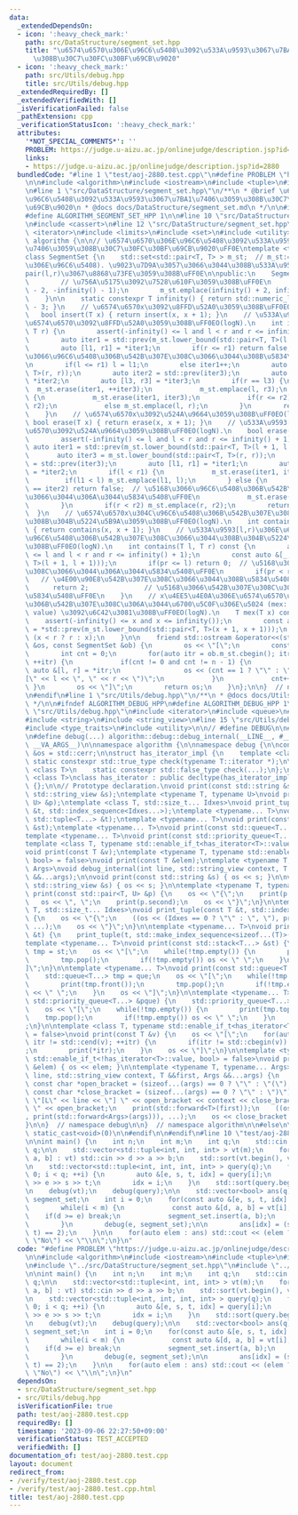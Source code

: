 ```yaml
---
data:
  _extendedDependsOn:
  - icon: ':heavy_check_mark:'
    path: src/DataStructure/segment_set.hpp
    title: "\u6574\u6570\u306E\u96C6\u5408\u3092\u533A\u9593\u3067\u7BA1\u7406\u3059\
      \u308B\u30C7\u30FC\u30BF\u69CB\u9020"
  - icon: ':heavy_check_mark:'
    path: src/Utils/debug.hpp
    title: src/Utils/debug.hpp
  _extendedRequiredBy: []
  _extendedVerifiedWith: []
  _isVerificationFailed: false
  _pathExtension: cpp
  _verificationStatusIcon: ':heavy_check_mark:'
  attributes:
    '*NOT_SPECIAL_COMMENTS*': ''
    PROBLEM: https://judge.u-aizu.ac.jp/onlinejudge/description.jsp?id=2880
    links:
    - https://judge.u-aizu.ac.jp/onlinejudge/description.jsp?id=2880
  bundledCode: "#line 1 \"test/aoj-2880.test.cpp\"\n#define PROBLEM \"https://judge.u-aizu.ac.jp/onlinejudge/description.jsp?id=2880\"\
    \n\n#include <algorithm>\n#include <iostream>\n#include <tuple>\n#include <vector>\n\
    \n#line 1 \"src/DataStructure/segment_set.hpp\"\n/**\n * @brief \u6574\u6570\u306E\
    \u96C6\u5408\u3092\u533A\u9593\u3067\u7BA1\u7406\u3059\u308B\u30C7\u30FC\u30BF\
    \u69CB\u9020\n * @docs docs/DataStructure/segment_set.md\n */\n\n#ifndef ALGORITHM_SEGMENT_SET_HPP\n\
    #define ALGORITHM_SEGMENT_SET_HPP 1\n\n#line 10 \"src/DataStructure/segment_set.hpp\"\
    \n#include <cassert>\n#line 12 \"src/DataStructure/segment_set.hpp\"\n#include\
    \ <iterator>\n#include <limits>\n#include <set>\n#include <utility>\n\nnamespace\
    \ algorithm {\n\n// \u6574\u6570\u306E\u96C6\u5408\u3092\u533A\u9593\u3067\u7BA1\
    \u7406\u3059\u308B\u30C7\u30FC\u30BF\u69CB\u9020\uFF0E\ntemplate <typename T>\n\
    class SegmentSet {\n    std::set<std::pair<T, T> > m_st;  // m_st:=(\u6574\u6570\
    \u306E\u96C6\u5408). \u9023\u7D9A\u3057\u3066\u3044\u308B\u533A\u9593[l,r)\u3092\
    pair(l,r)\u3067\u8868\u73FE\u3059\u308B\uFF0E\n\npublic:\n    SegmentSet() {\n\
    \        // \u756A\u5175\u3092\u7528\u610F\u3059\u308B\uFF0E\n        m_st.emplace(-infinity()\
    \ - 2, -infinity() - 1);\n        m_st.emplace(infinity() + 2, infinity() + 3);\n\
    \    }\n\n    static constexpr T infinity() { return std::numeric_limits<T>::max()\
    \ - 3; }\n    // \u6574\u6570x\u3092\u8FFD\u52A0\u3059\u308B\uFF0EO(logN).\n \
    \   bool insert(T x) { return insert(x, x + 1); }\n    // \u533A\u9593[l,r)\u306E\
    \u6574\u6570\u3092\u8FFD\u52A0\u3059\u308B\uFF0EO(logN).\n    int insert(T l,\
    \ T r) {\n        assert(-infinity() <= l and l < r and r <= infinity() + 1);\n\
    \        auto iter1 = std::prev(m_st.lower_bound(std::pair<T, T>(l + 1, l + 1)));\n\
    \        auto [l1, r1] = *iter1;\n        if(r <= r1) return false;  // \u5168\
    \u3066\u96C6\u5408\u306B\u542B\u307E\u308C\u3066\u3044\u308B\u5834\u5408\uFF0E\
    \n        if(l <= r1) l = l1;\n        else iter1++;\n        auto iter3 = m_st.lower_bound(std::pair<T,\
    \ T>(r, r));\n        auto iter2 = std::prev(iter3);\n        auto [l2, r2] =\
    \ *iter2;\n        auto [l3, r3] = *iter3;\n        if(r == l3) {\n          \
    \  m_st.erase(iter1, ++iter3);\n            m_st.emplace(l, r3);\n        } else\
    \ {\n            m_st.erase(iter1, iter3);\n            if(r <= r2) m_st.emplace(l,\
    \ r2);\n            else m_st.emplace(l, r);\n        }\n        return true;\n\
    \    }\n    // \u6574\u6570x\u3092\u524A\u9664\u3059\u308B\uFF0EO(logN).\n   \
    \ bool erase(T x) { return erase(x, x + 1); }\n    // \u533A\u9593[l,r)\u306E\u6574\
    \u6570\u3092\u524A\u9664\u3059\u308B\uFF0EO(logN).\n    bool erase(T l, T r) {\n\
    \        assert(-infinity() <= l and l < r and r <= infinity() + 1);\n       \
    \ auto iter1 = std::prev(m_st.lower_bound(std::pair<T, T>(l + 1, l + 1)));\n \
    \       auto iter3 = m_st.lower_bound(std::pair<T, T>(r, r));\n        auto iter2\
    \ = std::prev(iter3);\n        auto [l1, r1] = *iter1;\n        auto [l2, r2]\
    \ = *iter2;\n        if(l < r1) {\n            m_st.erase(iter1, iter3);\n   \
    \         if(l1 < l) m_st.emplace(l1, l);\n        } else {\n            if(iter1\
    \ == iter2) return false;  // \u5168\u3066\u96C6\u5408\u306B\u542B\u307E\u308C\
    \u3066\u3044\u306A\u3044\u5834\u5408\uFF0E\n            m_st.erase(++iter1, iter3);\n\
    \        }\n        if(r < r2) m_st.emplace(r, r2);\n        return true;\n  \
    \  }\n    // \u6574\u6570x\u304C\u96C6\u5408\u306B\u542B\u307E\u308C\u3066\u3044\
    \u308B\u304B\u5224\u5B9A\u3059\u308B\uFF0EO(logN).\n    int contains(T x) const\
    \ { return contains(x, x + 1); }\n    // \u533A\u9593[l,r)\u306E\u6574\u6570\u304C\
    \u96C6\u5408\u306B\u542B\u307E\u308C\u3066\u3044\u308B\u304B\u5224\u5B9A\u3059\
    \u308B\uFF0EO(logN).\n    int contains(T l, T r) const {\n        assert(-infinity()\
    \ <= l and l < r and r <= infinity() + 1);\n        const auto &[_, pr] = *std::prev(m_st.lower_bound(std::pair<T,\
    \ T>(l + 1, l + 1)));\n        if(pr <= l) return 0;  // \u5168\u3066\u542B\u307E\
    \u308C\u3066\u3044\u306A\u3044\u5834\u5408\uFF0E\n        if(pr < r) return 1;\
    \   // \u4E00\u90E8\u542B\u307E\u308C\u3066\u3044\u308B\u5834\u5408\uFF0E\n  \
    \      return 2;              // \u5168\u3066\u542B\u307E\u308C\u3066\u3044\u308B\
    \u5834\u5408\uFF0E\n    }\n    // x\u4EE5\u4E0A\u306E\u6574\u6570\u3067\u96C6\u5408\
    \u306B\u542B\u307E\u308C\u306A\u3044\u6700\u5C0F\u306E\u5024 (mex: Minimum EXcluded\
    \ value) \u3092\u6C42\u3081\u308B\uFF0EO(logN).\n    T mex(T x) const {\n    \
    \    assert(-infinity() <= x and x <= infinity());\n        const auto &[_, r]\
    \ = *std::prev(m_st.lower_bound(std::pair<T, T>(x + 1, x + 1)));\n        return\
    \ (x < r ? r : x);\n    }\n\n    friend std::ostream &operator<<(std::ostream\
    \ &os, const SegmentSet &ob) {\n        os << \"[\";\n        const int n = ob.m_st.size();\n\
    \        int cnt = 0;\n        for(auto itr = ob.m_st.cbegin(); itr != ob.m_st.cend();\
    \ ++itr) {\n            if(cnt != 0 and cnt != n - 1) {\n                const\
    \ auto &[l, r] = *itr;\n                os << (cnt == 1 ? \"\" : \" \") << \"\
    [\" << l << \", \" << r << \")\";\n            }\n            cnt++;\n       \
    \ }\n        os << \"]\";\n        return os;\n    }\n};\n\n}  // namespace algorithm\n\
    \n#endif\n#line 1 \"src/Utils/debug.hpp\"\n/**\n * @docs docs/Utils/debug.md\n\
    \ */\n\n#ifndef ALGORITHM_DEBUG_HPP\n#define ALGORITHM_DEBUG_HPP 1\n\n#line 9\
    \ \"src/Utils/debug.hpp\"\n#include <iterator>\n#include <queue>\n#include <stack>\n\
    #include <string>\n#include <string_view>\n#line 15 \"src/Utils/debug.hpp\"\n\
    #include <type_traits>\n#include <utility>\n\n// #define DEBUG\n\n#ifdef DEBUG\n\
    \n#define debug(...) algorithm::debug::debug_internal(__LINE__, #__VA_ARGS__,\
    \ __VA_ARGS__)\n\nnamespace algorithm {\n\nnamespace debug {\n\nconstexpr std::ostream\
    \ &os = std::cerr;\n\nstruct has_iterator_impl {\n    template <class T>\n   \
    \ static constexpr std::true_type check(typename T::iterator *);\n\n    template\
    \ <class T>\n    static constexpr std::false_type check(...);\n};\n\ntemplate\
    \ <class T>\nclass has_iterator : public decltype(has_iterator_impl::check<T>(nullptr))\
    \ {};\n\n// Prototype declaration.\nvoid print(const std::string &s);\nvoid print(const\
    \ std::string_view &s);\ntemplate <typename T, typename U>\nvoid print(const std::pair<T,\
    \ U> &p);\ntemplate <class T, std::size_t... Idxes>\nvoid print_tuple(const T\
    \ &t, std::index_sequence<Idxes...>);\ntemplate <typename... T>\nvoid print(const\
    \ std::tuple<T...> &t);\ntemplate <typename... T>\nvoid print(const std::stack<T...>\
    \ &st);\ntemplate <typename... T>\nvoid print(const std::queue<T...> &que);\n\
    template <typename... T>\nvoid print(const std::priority_queue<T...> &pque);\n\
    template <class T, typename std::enable_if_t<has_iterator<T>::value, bool> = false>\n\
    void print(const T &v);\ntemplate <typename T, typename std::enable_if_t<!has_iterator<T>::value,\
    \ bool> = false>\nvoid print(const T &elem);\ntemplate <typename T, typename...\
    \ Args>\nvoid debug_internal(int line, std::string_view context, T &&first, Args\
    \ &&...args);\n\nvoid print(const std::string &s) { os << s; }\n\nvoid print(const\
    \ std::string_view &s) { os << s; }\n\ntemplate <typename T, typename U>\nvoid\
    \ print(const std::pair<T, U> &p) {\n    os << \"{\";\n    print(p.first);\n \
    \   os << \", \";\n    print(p.second);\n    os << \"}\";\n}\n\ntemplate <class\
    \ T, std::size_t... Idxes>\nvoid print_tuple(const T &t, std::index_sequence<Idxes...>)\
    \ {\n    os << \"{\";\n    ((os << (Idxes == 0 ? \"\" : \", \"), print(std::get<Idxes>(t))),\
    \ ...);\n    os << \"}\";\n}\n\ntemplate <typename... T>\nvoid print(const std::tuple<T...>\
    \ &t) {\n    print_tuple(t, std::make_index_sequence<sizeof...(T)>());\n}\n\n\
    template <typename... T>\nvoid print(const std::stack<T...> &st) {\n    std::stack<T...>\
    \ tmp = st;\n    os << \"[\";\n    while(!tmp.empty()) {\n        print(tmp.top());\n\
    \        tmp.pop();\n        if(!tmp.empty()) os << \" \";\n    }\n    os << \"\
    ]\";\n}\n\ntemplate <typename... T>\nvoid print(const std::queue<T...> &que) {\n\
    \    std::queue<T...> tmp = que;\n    os << \"[\";\n    while(!tmp.empty()) {\n\
    \        print(tmp.front());\n        tmp.pop();\n        if(!tmp.empty()) os\
    \ << \" \";\n    }\n    os << \"]\";\n}\n\ntemplate <typename... T>\nvoid print(const\
    \ std::priority_queue<T...> &pque) {\n    std::priority_queue<T...> tmp = pque;\n\
    \    os << \"[\";\n    while(!tmp.empty()) {\n        print(tmp.top());\n    \
    \    tmp.pop();\n        if(!tmp.empty()) os << \" \";\n    }\n    os << \"]\"\
    ;\n}\n\ntemplate <class T, typename std::enable_if_t<has_iterator<T>::value, bool>\
    \ = false>\nvoid print(const T &v) {\n    os << \"[\";\n    for(auto itr = std::cbegin(v);\
    \ itr != std::cend(v); ++itr) {\n        if(itr != std::cbegin(v)) os << \" \"\
    ;\n        print(*itr);\n    }\n    os << \"]\";\n}\n\ntemplate <typename T, typename\
    \ std::enable_if_t<!has_iterator<T>::value, bool> = false>\nvoid print(const T\
    \ &elem) { os << elem; }\n\ntemplate <typename T, typename... Args>\nvoid debug_internal(int\
    \ line, std::string_view context, T &&first, Args &&...args) {\n    constexpr\
    \ const char *open_bracket = (sizeof...(args) == 0 ? \"\" : \"(\");\n    constexpr\
    \ const char *close_bracket = (sizeof...(args) == 0 ? \"\" : \")\");\n    os <<\
    \ \"[L\" << line << \"] \" << open_bracket << context << close_bracket << \":\
    \ \" << open_bracket;\n    print(std::forward<T>(first));\n    ((os << \", \"\
    , print(std::forward<Args>(args))), ...);\n    os << close_bracket << std::endl;\n\
    }\n\n}  // namespace debug\n\n}  // namespace algorithm\n\n#else\n\n#define debug(...)\
    \ static_cast<void>(0)\n\n#endif\n\n#endif\n#line 10 \"test/aoj-2880.test.cpp\"\
    \n\nint main() {\n    int n;\n    int m;\n    int q;\n    std::cin >> n >> m >>\
    \ q;\n\n    std::vector<std::tuple<int, int, int> > vt(m);\n    for(auto &[d,\
    \ a, b] : vt) std::cin >> d >> a >> b;\n    std::sort(vt.begin(), vt.end());\n\
    \n    std::vector<std::tuple<int, int, int, int> > query(q);\n    for(int i =\
    \ 0; i < q; ++i) {\n        auto &[e, s, t, idx] = query[i];\n        std::cin\
    \ >> e >> s >> t;\n        idx = i;\n    }\n    std::sort(query.begin(), query.end());\n\
    \n    debug(vt);\n    debug(query);\n\n    std::vector<bool> ans(q);\n    algorithm::SegmentSet<int>\
    \ segment_set;\n    int i = 0;\n    for(const auto &[e, s, t, idx] : query) {\n\
    \        while(i < m) {\n            const auto &[d, a, b] = vt[i];\n        \
    \    if(d >= e) break;\n            segment_set.insert(a, b);\n            i++;\n\
    \        }\n        debug(e, segment_set);\n\n        ans[idx] = (s >= t or segment_set.contains(s,\
    \ t) == 2);\n    }\n\n    for(auto elem : ans) std::cout << (elem ? \"Yes\" :\
    \ \"No\") << \"\\n\";\n}\n"
  code: "#define PROBLEM \"https://judge.u-aizu.ac.jp/onlinejudge/description.jsp?id=2880\"\
    \n\n#include <algorithm>\n#include <iostream>\n#include <tuple>\n#include <vector>\n\
    \n#include \"../src/DataStructure/segment_set.hpp\"\n#include \"../src/Utils/debug.hpp\"\
    \n\nint main() {\n    int n;\n    int m;\n    int q;\n    std::cin >> n >> m >>\
    \ q;\n\n    std::vector<std::tuple<int, int, int> > vt(m);\n    for(auto &[d,\
    \ a, b] : vt) std::cin >> d >> a >> b;\n    std::sort(vt.begin(), vt.end());\n\
    \n    std::vector<std::tuple<int, int, int, int> > query(q);\n    for(int i =\
    \ 0; i < q; ++i) {\n        auto &[e, s, t, idx] = query[i];\n        std::cin\
    \ >> e >> s >> t;\n        idx = i;\n    }\n    std::sort(query.begin(), query.end());\n\
    \n    debug(vt);\n    debug(query);\n\n    std::vector<bool> ans(q);\n    algorithm::SegmentSet<int>\
    \ segment_set;\n    int i = 0;\n    for(const auto &[e, s, t, idx] : query) {\n\
    \        while(i < m) {\n            const auto &[d, a, b] = vt[i];\n        \
    \    if(d >= e) break;\n            segment_set.insert(a, b);\n            i++;\n\
    \        }\n        debug(e, segment_set);\n\n        ans[idx] = (s >= t or segment_set.contains(s,\
    \ t) == 2);\n    }\n\n    for(auto elem : ans) std::cout << (elem ? \"Yes\" :\
    \ \"No\") << \"\\n\";\n}\n"
  dependsOn:
  - src/DataStructure/segment_set.hpp
  - src/Utils/debug.hpp
  isVerificationFile: true
  path: test/aoj-2880.test.cpp
  requiredBy: []
  timestamp: '2023-09-06 22:27:50+09:00'
  verificationStatus: TEST_ACCEPTED
  verifiedWith: []
documentation_of: test/aoj-2880.test.cpp
layout: document
redirect_from:
- /verify/test/aoj-2880.test.cpp
- /verify/test/aoj-2880.test.cpp.html
title: test/aoj-2880.test.cpp
---
```


